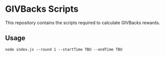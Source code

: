 # GIVBacks Scripts

This repository contains the scripts required to calculate GIVBacks rewards.

## Usage

```
node index.js --round 1 --startTime TBU --endTime TBU
```